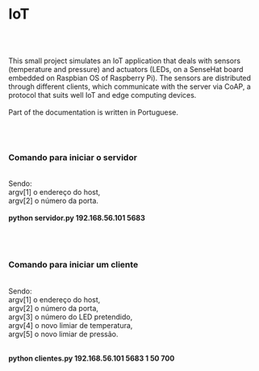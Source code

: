 # IoT
 <br> <br>

This small project simulates an IoT application that deals with sensors (temperature and pressure) and actuators (LEDs, on a SenseHat board embedded on Raspbian OS of Raspberry Pi). The sensors are distributed through different clients, which communicate with the server via CoAP, a protocol that suits well IoT and edge computing devices. <br> <br>
Part of the documentation is written in Portuguese.

<br> <br>

<h3>Comando para iniciar o servidor </h3><br>
Sendo:<br>
argv[1] o endereço do host,  <br>
argv[2] o número da porta. <br>
 <br>
<b>python servidor.py   192.168.56.101   5683</b> <br>
 <br> <br> <br>


<h3>Comando para iniciar um cliente </h3><br>
Sendo:<br>
argv[1] o endereço do host,  <br>
argv[2] o número da porta, <br>
argv[3] o número do LED pretendido, <br>
argv[4] o novo limiar de temperatura, <br>
argv[5] o novo limiar de pressão. <br> <br>

<b>python clientes.py   192.168.56.101   5683   1   50   700</b>
